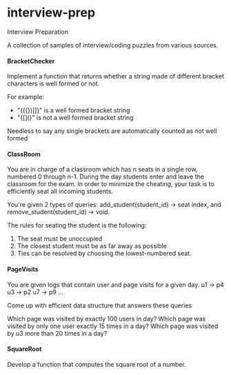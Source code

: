 # interview-prep
Interview Preparation

A collection of samples of interview/coding puzzles from various sources.

#### BracketChecker

Implement a function that returns whether a string made of different bracket characters is well formed or not.

For example:
* "{({})[]}" is a well formed bracket string
* "{[](}" is not a well formed bracket string

Needless to say any single brackets are automatically counted as not well formed

#### ClassRoom

You are in charge of a classroom which has n seats in a single row, numbered 0 through n-1.
During the day students enter and leave the classroom for the exam.
In order to minimize the cheating, your task is to efficiently seat all incoming students.

You're given 2 types of queries: add_student(student_id) -> seat index, and remove_student(student_id) -> void.

The rules for seating the student is the following:
1. The seat must be unoccupied
2. The closest student must be as far away as possible
3. Ties can be resolved by choosing the lowest-numbered seat.
  
#### PageVisits

You are given logs that contain user and page visits for a given day.
u1 -> p4
u3 -> p2
u7 -> p9
...

Come up with efficient data structure that answers these queries
  
Which page was visited by exactly 100 users in day?
Which page was visited by only one user exactly 15 times in a day?
Which page was visited by u3 more than 20 times in a day?

#### SquareRoot

Develop a function that computes the square root of a number.